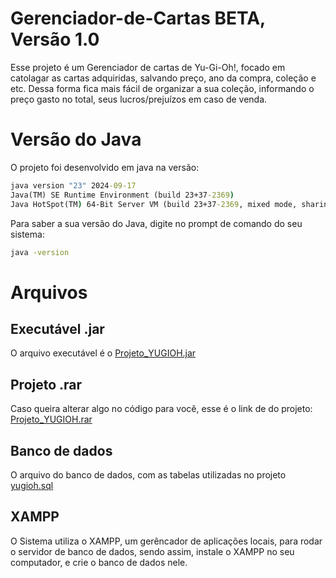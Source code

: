 # Gerenciador-de-Cartas BETA, Versão 1.0
Esse projeto é um Gerenciador de cartas de Yu-Gi-Oh!, focado em catolagar as cartas adquiridas, salvando preço, ano da compra, coleção e etc. Dessa forma fica mais fácil de organizar a sua coleção, informando o preço gasto no total, seus lucros/prejuízos em caso de venda.

# Versão do Java
O projeto foi desenvolvido em java na versão:
```cmd
java version "23" 2024-09-17
Java(TM) SE Runtime Environment (build 23+37-2369)
Java HotSpot(TM) 64-Bit Server VM (build 23+37-2369, mixed mode, sharing)
```
Para saber a sua versão do Java, digite no prompt de comando do seu sistema:
```cmd
java -version
```
# Arquivos
## Executável .jar
O arquivo executável é o [Projeto_YUGIOH.jar](https://github.com/arlisson/Gerenciador-de-Cartas/blob/main/Projeto_YUGIOH.rar)
## Projeto .rar
Caso queira alterar algo no código para você, esse é o link de do projeto: [Projeto_YUGIOH.rar](https://github.com/arlisson/Gerenciador-de-Cartas/blob/main/Projeto_YUGIOH.rar)
## Banco de dados
O arquivo do banco de dados, com as tabelas utilizadas no projeto [yugioh.sql](https://github.com/arlisson/Gerenciador-de-Cartas/blob/main/Bancos/yugioh.sql)

## XAMPP
O Sistema utiliza o XAMPP, um gerêncador de aplicações locais, para rodar o servidor de banco de dados, sendo assim, instale o XAMPP no seu computador, e crie o banco de dados nele.
